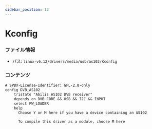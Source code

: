 ```yaml
---
sidebar_position: 12
---
```

# Kconfig

### ファイル情報

- パス: `linux-v6.12/drivers/media/usb/as102/Kconfig`

### コンテンツ

```txt
# SPDX-License-Identifier: GPL-2.0-only
config DVB_AS102
	tristate "Abilis AS102 DVB receiver"
	depends on DVB_CORE && USB && I2C && INPUT
	select FW_LOADER
	help
	  Choose Y or M here if you have a device containing an AS102

	  To compile this driver as a module, choose M here

```
